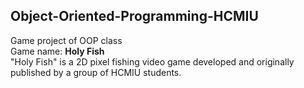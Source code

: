 ## Object-Oriented-Programming-HCMIU
Game project of OOP class <br />
Game name: **Holy Fish** <br />
"Holy Fish" is a 2D pixel fishing video game developed and originally published by a group of HCMIU students. <br />
